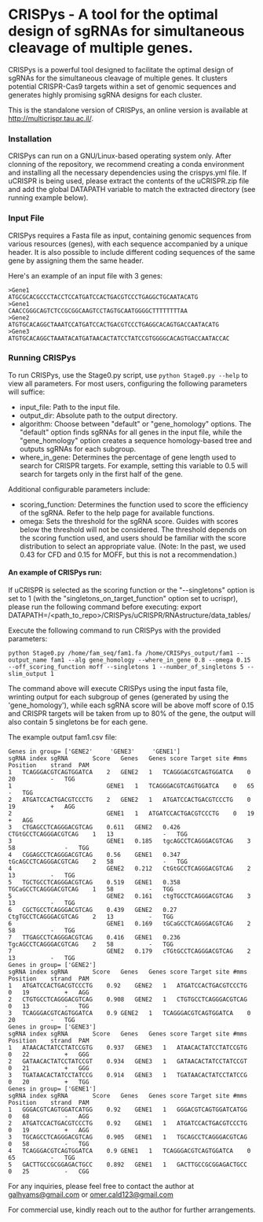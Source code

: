 # CRISPys - A tool for the optimal design of sgRNAs for simultaneous cleavage of multiple genes.

CRISPys is a powerful tool designed to facilitate the optimal design of sgRNAs for the simultaneous cleavage of multiple genes. It clusters potential CRISPR-Cas9 targets within a set of genomic sequences and generates highly promising sgRNA designs for each cluster.

This is the standalone version of CRISPys, an online version is available at http://multicrispr.tau.ac.il/.

### Installation
CRISPys can run on a GNU/Linux-based operating system only. 
After clonning of the repository, we recommend creating a conda environment and installing all the necessary dependencies using the crispys.yml file.
If uCRISPR is being used, please extract the contents of the uCRISPR.zip file and add the global DATAPATH variable to match the extracted directory (see running example below). 

### Input File
CRISPys requires a Fasta file as input, containing genomic sequences from various resources (genes), with each sequence accompanied by a unique header. It is also possible to include different coding sequences of the same gene by assigning them the same header.

Here's an example of an input file with 3 genes:

    >Gene1
    ATGCGCACGCCCTACCTCCATGATCCACTGACGTCCCTGAGGCTGCAATACATG
    >Gene1
    CAACCGGGCAGTCTCCGCGGCAAGTCCTAGTGCAATGGGGCTTTTTTTTAA
    >Gene2
    ATGTGCACAGGCTAAATCCATGATCCACTGACGTCCCTGAGGCACAGTGACCAATACATG
    >Gene3
    ATGTGCACAGGCTAAATACATGATAACACTATCCTATCCGTGGGGCACAGTGACCAATACCAC

### Running CRISPys
To run CRISPys, use the Stage0.py script, use ```python Stage0.py --help``` to view all parameters.
For most users, configuring the following parameters will suffice:

* input_file: Path to the input file.
* output_dir: Absolute path to the output directory.
* algorithm: Choose between "default" or "gene_homology" options. The "default" option finds sgRNAs for all genes in the input file, while the "gene_homology" option creates a sequence homology-based tree and outputs sgRNAs for each subgroup.
* where_in_gene: Determines the percentage of gene length used to search for CRISPR targets. For example, setting this variable to 0.5 will search for targets only in the first half of the gene.

Additional configurable parameters include:

* scoring_function: Determines the function used to score the efficiency of the sgRNA. Refer to the help page for available functions.
* omega: Sets the threshold for the sgRNA score. Guides with scores below the threshold will not be considered. The threshold depends on the scoring function used, and users should be familiar with the score distribution to select an appropriate value. (Note: In the past, we used 0.43 for CFD and 0.15 for MOFF, but this is not a recommendation.)

#### An example of CRISPys run:
If uCRISPR is selected as the scoring function or the "--singletons" option is set to 1 (with the "singletons_on_target_function" option set to ucrispr), please run the following command before executing:
    export DATAPATH=/<path_to_repo>/CRISPys/uCRISPR/RNAstructure/data_tables/

Execute the following command to run CRISPys with the provided parameters:

    python Stage0.py /home/fam_seq/fam1.fa /home/CRISPys_output/fam1 --output_name fam1 --alg gene_homology --where_in_gene 0.8 --omega 0.15 --off_scoring_function moff --singletons 1 --number_of_singletons 5 --slim_output 1

The command above will execute CRISPys using the input fasta file, wrinting output for each subgroup of genes (generated by using the 'gene_homology'), while each sgRNA score will be above moff score of 0.15 and CRISPR targets will be taken from up to 80% of the gene, the output will also contain 5 singletons be for each gene. 

The example output fam1.csv file:
```
Genes in group=	['GENE2'	 'GENE3'	 'GENE1']						
sgRNA index	sgRNA	    Score	Genes	Genes score	Target site	#mms	Position	strand	PAM
1	TCAGGGACGTCAGTGGATCA	2	GENE2	1	TCAGGGACGTCAGTGGATCA	0	20	        -	TGG
1			                GENE1	1	TCAGGGACGTCAGTGGATCA	0	65	        -	TGG
2	ATGATCCACTGACGTCCCTG	2	GENE2	1	ATGATCCACTGACGTCCCTG	0	19	        +	AGG
2			                GENE1	1	ATGATCCACTGACGTCCCTG	0	19	        +	AGG
3	CTGAGCCTCAGGGACGTCAG    0.611	GENE2	0.426	CTGtGCCTCAGGGACGTCAG	1	13  	        -	TGG
3			                GENE1	0.185	tgcAGCCTCAGGGACGTCAG	3	58  	        -	TGG
4	CGGAGCCTCAGGGACGTCAG	0.56	GENE1	0.347	tGcAGCCTCAGGGACGTCAG	2	58  	        -	TGG
4			                GENE2	0.212	CtGtGCCTCAGGGACGTCAG	2	13	        -	TGG
5	TGCTGCCTCAGGGACGTCAG	0.519	GENE1	0.358	TGCaGCCTCAGGGACGTCAG	1	58      	-	TGG
5			                GENE2	0.161	ctgTGCCTCAGGGACGTCAG	3	13	        -	TGG
6	CGCTGCCTCAGGGACGTCAG	0.439	GENE2	0.27	CtgTGCCTCAGGGACGTCAG	2	13	        -	TGG
6			                GENE1	0.169	tGCaGCCTCAGGGACGTCAG	2	58	        -	TGG
7	TTGAGCCTCAGGGACGTCAG	0.416	GENE1	0.236	TgcAGCCTCAGGGACGTCAG	2	58	        -	TGG
7			                GENE2	0.179	cTGtGCCTCAGGGACGTCAG	2	13	        -	TGG
Genes in group=	['GENE2']								
sgRNA index	sgRNA	    Score	Genes	Genes score	Target site	#mms	Position	strand	PAM
1	ATGATCCACTGACGTCCCTG	0.92	GENE2	1	ATGATCCACTGACGTCCCTG	0	19	        +	AGG
2	CTGTGCCTCAGGGACGTCAG	0.908	GENE2	1	CTGTGCCTCAGGGACGTCAG	0	13	        -	TGG
3	TCAGGGACGTCAGTGGATCA	0.9	GENE2	1	TCAGGGACGTCAGTGGATCA	0	20	        -	TGG
Genes in group=	['GENE3']								
sgRNA index	sgRNA	    Score	Genes	Genes score	Target site	#mms	Position	strand	PAM
1	ATAACACTATCCTATCCGTG	0.937	GENE3	1	ATAACACTATCCTATCCGTG	0	22	        +	GGG
2	GATAACACTATCCTATCCGT	0.934	GENE3	1	GATAACACTATCCTATCCGT	0	21	        +	GGG
3	TGATAACACTATCCTATCCG	0.914	GENE3	1	TGATAACACTATCCTATCCG	0	20	        +	TGG
Genes in group=	['GENE1']								
sgRNA index	sgRNA	    Score	Genes	Genes score	Target site	#mms	Position	strand	PAM
1	GGGACGTCAGTGGATCATGG	0.92	GENE1	1	GGGACGTCAGTGGATCATGG	0	68	        -	AGG
2	ATGATCCACTGACGTCCCTG	0.92	GENE1	1	ATGATCCACTGACGTCCCTG	0	19	        +	AGG
3	TGCAGCCTCAGGGACGTCAG	0.905	GENE1	1	TGCAGCCTCAGGGACGTCAG	0	58	        -	TGG
4	TCAGGGACGTCAGTGGATCA	0.9	GENE1	1	TCAGGGACGTCAGTGGATCA	0	65	        -	TGG
5	GACTTGCCGCGGAGACTGCC	0.892	GENE1	1	GACTTGCCGCGGAGACTGCC	0	25	        -	CGG
```

For any inquiries, please feel free to contact the author at galhyams@gmail.com or omer.cald123@gmail.com

For commercial use, kindly reach out to the author for further arrangements.




